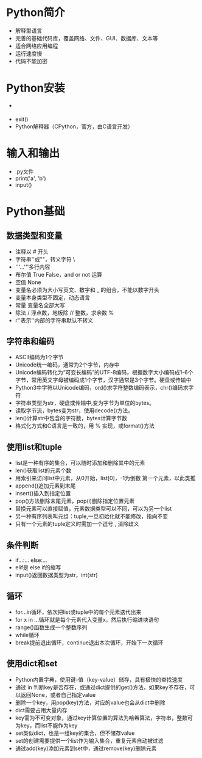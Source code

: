 # Python简介

* 解释型语言
* 完善的基础代码库，覆盖网络、文件、GUI、数据库、文本等
* 适合网络应用编程
* 运行速度慢
* 代码不能加密

# Python安装

* >>>
* exit()
* Python解释器（CPython，官方，由C语言开发）

# 输入和输出

* .py文件
* print('a', 'b')
* input()

# Python基础
## 数据类型和变量

* 注释以 # 开头
* 字符串''或""，转义字符 \ 
* '''...'''多行内容
* 布尔值 True False，and or not 运算
* 空值 None
* 变量名必须为大小写英文、数字和 _ 的组合，不能以数字开头
* 变量本身类型不固定，动态语言
* 常量 变量名全部大写
* 除法 / 浮点数，地板除 // 整数，求余数 % 
* r''表示''内部的字符串默认不转义

## 字符串和编码

* ASCII编码为1个字节
* Unicode统一编码，通常为2个字节，内存中
* Unicode编码转化为“可变长编码”的UTF-8编码，根据数字大小编码成1-6个字节，常用英文字母被编码成1个字节，汉字通常是3个字节。硬盘或传输中
* Python3中字符以Unicode编码，ord()求字符整数编码表示，chr()编码求字符
* 字符串类型为str，硬盘或传输中,变为字节为单位的bytes。
* 读取字节流，bytes变为str，使用decode()方法。
* len()计算str中包含的字符数，bytes计算字节数
* 格式化方式和C语言是一致的，用 % 实现，或format()方法

## 使用list和tuple

* list是一种有序的集合，可以随时添加和删除其中的元素
* len()获取list的元素个数
* 用索引来访问list中元素，从0开始，list[0]，-1为倒数 第一个元素，以此类推
* append()追加元素到末尾
* insert()插入到指定位置
* pop()方法删除末尾元素，pop(i)删除指定位置元素
* 替换元素可以直接赋值，元素数据类型可以不同，可以为另一个list
* 另一种有序列表叫元组：tuple,一旦初始化就不能修改，指向不变
* 只有一个元素的tuple定义时需加一个逗号 , 消除歧义

## 条件判断

* if...:... else:...
* elif是 else if的缩写
* input()返回数据类型为str，int(str)

## 循环

* for...in循环，依次把list或tuple中的每个元素迭代出来
* for x in ...循环就是每个元素代入变量x，然后执行缩进块语句
* range()函数生成一个整数序列
* while循环
* break提前退出循环，continue退出本次循环，开始下一次循环

## 使用dict和set

* Python内置字典，使用键-值（key-value）储存，具有极快的查找速度
* 通过 in 判断key是否存在，或通过dict提供的get()方法，如果key不存在，可以返回None，或者自己指定value
* 删除一个key，用pop(key)方法，对应的value也会从dict中删除
* dict需要占用大量内存
* key需为不可变对象，通过key计算位置的算法为哈希算法，字符串，整数可为key，而list不能作为key
* set类似dict，也是一组key的集合，但不储存value
* set的创建需要提供一个list作为输入集合，重复元素自动被过滤
* 通过add(key)添加元素到set中，通过remove(key)删除元素
